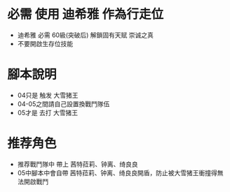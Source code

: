 # 必需 使用 迪希雅 作為行走位
 - 迪希雅 必需 60級(突破后) 解鎖固有天赋 崇诚之真
 - 不要開啟生存位技能
# 腳本說明
- 04只是 触发 大雪猪王
- 04-05之間請自己設置換戰鬥隊伍
- 05才是 去打 大雪猪王
# 推荐角色
- 推荐戰鬥隊中 帶上 茜特菈莉、钟离、绮良良
- 05中腳本中會自帶 茜特菈莉、钟离、绮良良開盾，防止被大雪猪王衝撞得無法開啟戰鬥